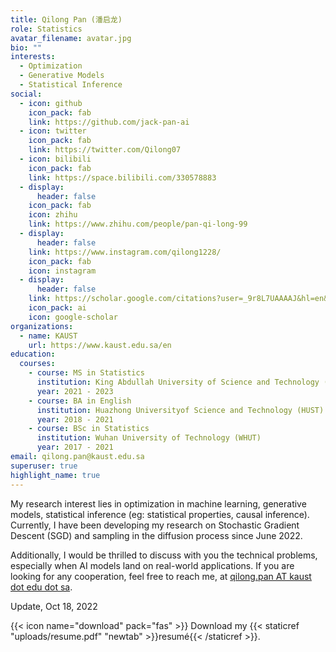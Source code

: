 ```yaml
---
title: Qilong Pan (潘启龙)
role: Statistics
avatar_filename: avatar.jpg
bio: ""
interests:
  - Optimization
  - Generative Models
  - Statistical Inference
social:
  - icon: github
    icon_pack: fab
    link: https://github.com/jack-pan-ai
  - icon: twitter
    icon_pack: fab
    link: https://twitter.com/Qilong07
  - icon: bilibili
    icon_pack: fab
    link: https://space.bilibili.com/330578883
  - display:
      header: false
    icon_pack: fab
    icon: zhihu
    link: https://www.zhihu.com/people/pan-qi-long-99
  - display:
      header: false
    link: https://www.instagram.com/qilong1228/
    icon_pack: fab
    icon: instagram
  - display:
      header: false
    link: https://scholar.google.com/citations?user=_9r8L7UAAAAJ&hl=en&oi=ao
    icon_pack: ai
    icon: google-scholar
organizations:
  - name: KAUST
    url: https://www.kaust.edu.sa/en
education:
  courses:
    - course: MS in Statistics
      institution: King Abdullah University of Science and Technology (KAUST)
      year: 2021 - 2023
    - course: BA in English
      institution: Huazhong Universityof Science and Technology (HUST)
      year: 2018 - 2021
    - course: BSc in Statistics
      institution: Wuhan University of Technology (WHUT)
      year: 2017 - 2021
email: qilong.pan@kaust.edu.sa
superuser: true
highlight_name: true
---
```

My research interest lies in optimization in machine learning, generative models, statistical inference (eg: statistical properties, causal inference). Currently, I have been developing my research on Stochastic Gradient Descent (SGD) and sampling in the diffusion process since June 2022.   

Additionally, I would be thrilled to discuss with you the technical problems, especially when AI models land on real-world applications. If you are looking for any cooperation, feel free to reach me, at [qilong.pan AT kaust dot edu dot sa](mailto:qilong.pan@kaust.edu.sa). 

Update, Oct 18, 2022

{{< icon name="download" pack="fas" >}} Download my {{< staticref "uploads/resume.pdf" "newtab" >}}resumé{{< /staticref >}}.